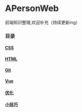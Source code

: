 # APersonWeb
前端知识整理,欢迎补充（持续更新ing）

### 目录

#### [CSS](CSS/README.md)

#### [HTML](HTML/README.md)

#### [Git](Git/README.md)

#### [Vue](Vue/README.md)

#### [优化](优化/README.md)

#### [小技巧](小技巧/README.md)
